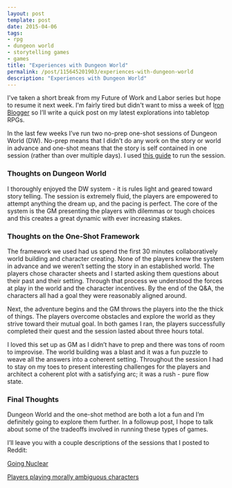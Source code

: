 ```yaml
---
layout: post
template: post
date: 2015-04-06
tags:
- rpg
- dungeon world
- storytelling games
- games
title: "Experiences with Dungeon World"
permalink: /post/115645201903/experiences-with-dungeon-world
description: "Experiences with Dungeon World"
---
```

I've taken a short break from my Future of Work and Labor series but hope to resume it next week. I'm fairly tired but didn't want to miss a week of I[ron Blogger](http://iron-blogger-sf.com/)&nbsp;so I’ll write a quick post on my latest explorations into tabletop RPGs.

In the last few weeks I’ve run two no-prep one-shot sessions of Dungeon World (DW). No-prep means that I didn’t do any work on the story or world in advance and one-shot means that the story is self contained in one session (rather than over multiple days). I used [this guide](https://docs.google.com/document/d/17ypjtlHfcwqrU_-x4b7o0e8tZ_dN2TiNLUu48MLAw7Y/edit) to run the session.

### Thoughts on Dungeon World

I thoroughly enjoyed the DW system - it is rules light and geared toward story telling. The session is extremely fluid, the players are empowered to attempt anything the dream up, and the pacing is perfect. The core of the system is the GM presenting the players with dilemmas or tough choices and this creates a great dynamic with ever increasing stakes.

### Thoughts on the One-Shot Framework

The framework we used had us spend the first 30 minutes collaboratively world building and character creating. None of the players knew the system in advance and we weren’t setting the story in an established world. The players chose character sheets and I started asking them questions about their past and their setting. Through that process we understood the forces at play in the world and the character incentives. By the end of the Q&amp;A, the characters all had a goal they were reasonably aligned around.

Next, the adventure begins and the GM throws the players into the the thick of things. The players overcome obstacles and explore the world as they strive toward their mutual goal. In both games I ran, the players successfully completed their quest and the session lasted about three hours total.

I loved this set up as GM as I didn’t have to prep and there was tons of room to improvise. The world building was a blast and it was a fun puzzle to weave all the answers into a coherent setting. Throughout the session I had to stay on my toes to present interesting challenges for the players and architect a coherent plot with a satisfying arc; it was a rush - pure flow state.

### Final Thoughts

Dungeon World and the one-shot method are both a lot a fun and I’m definitely going to explore them further. In a followup post, I hope to talk about some of the tradeoffs involved in running these types of games.

I’ll leave you with a couple descriptions of the sessions that I posted to Reddit:

[Going Nuclear](https://www.reddit.com/r/rpg/comments/305qyd/i_call_in_a_tactical_nuclear_strike_an_odd_ending/)

[Players playing morally ambiguous characters](https://www.reddit.com/r/rpg/comments/3096tk/wait_a_second_are_we_the_bad_guys_here/cpqclqo)